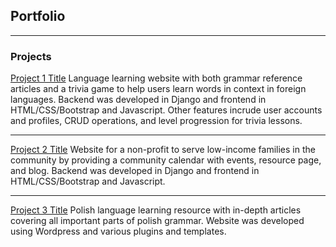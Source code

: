 ## Portfolio

---

### Projects

[Project 1 Title](https://jon-languages.herokuapp.com/)
Language learning website with both grammar reference articles and a trivia game to help users learn words in context in foreign languages. Backend was developed in Django and frontend in HTML/CSS/Bootstrap and Javascript. Other features incrude user accounts and profiles, CRUD operations, and level progression for trivia lessons.

---
[Project 2 Title](https://www.nbcaresct.com/)
Website for a non-profit to serve low-income families in the community by providing a community calendar with events, resource page, and blog. Backend was developed in Django and frontend in HTML/CSS/Bootstrap and Javascript.

---
[Project 3 Title](http://learneasypolish.com/)
Polish language learning resource with in-depth articles covering all important parts of polish grammar. Website was developed using Wordpress and various plugins and templates.

